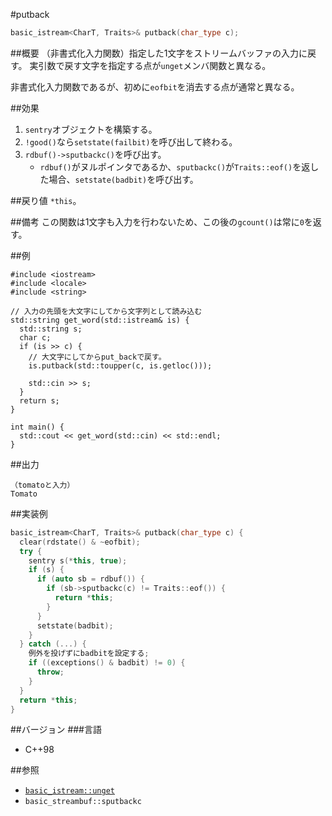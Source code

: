 #putback
```cpp
basic_istream<CharT, Traits>& putback(char_type c);
```

##概要
（非書式化入力関数）指定した1文字をストリームバッファの入力に戻す。
実引数で戻す文字を指定する点が`unget`メンバ関数と異なる。

非書式化入力関数であるが、初めに`eofbit`を消去する点が通常と異なる。

##効果

1. `sentry`オブジェクトを構築する。
1. `!good()`なら`setstate(failbit)`を呼び出して終わる。
1. `rdbuf()->sputbackc()`を呼び出す。
    - `rdbuf()`がヌルポインタであるか、`sputbackc()`が`Traits::eof()`を返した場合、`setstate(badbit)`を呼び出す。

##戻り値
`*this`。

##備考
この関数は1文字も入力を行わないため、この後の`gcount()`は常に`0`を返す。

##例
```
#include <iostream>
#include <locale>
#include <string>

// 入力の先頭を大文字にしてから文字列として読み込む
std::string get_word(std::istream& is) {
  std::string s;
  char c;
  if (is >> c) {
    // 大文字にしてからput_backで戻す。
    is.putback(std::toupper(c, is.getloc()));

    std::cin >> s;
  }
  return s;
}

int main() {
  std::cout << get_word(std::cin) << std::endl;
}
```

##出力
```
（tomatoと入力）
Tomato
```

##実装例
```cpp
basic_istream<CharT, Traits>& putback(char_type c) {
  clear(rdstate() & ~eofbit);
  try {
    sentry s(*this, true);
    if (s) {
      if (auto sb = rdbuf()) {
        if (sb->sputbackc(c) != Traits::eof()) {
          return *this;
        }
      }
      setstate(badbit);
    }
  } catch (...) {
    例外を投げずにbadbitを設定する;
    if ((exceptions() & badbit) != 0) {
      throw;
    }
  }
  return *this;
}
```

##バージョン
###言語
- C++98

##参照

- [`basic_istream::unget`](./unget.md)
- `basic_streambuf::sputbackc`
